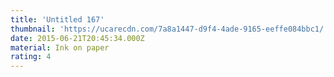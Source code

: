 ```yaml
---
title: 'Untitled 167'
thumbnail: 'https://ucarecdn.com/7a8a1447-d9f4-4ade-9165-eeffe084bbc1/'
date: 2015-06-21T20:45:34.000Z
material: Ink on paper
rating: 4
---
```


